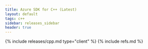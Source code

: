 ```yaml
---
title: Azure SDK for C++ (Latest)
layout: default
tags: c++
sidebar: releases_sidebar
header: true
---
```

{% include releases/cpp.md type="client" %}
{% include refs.md %}